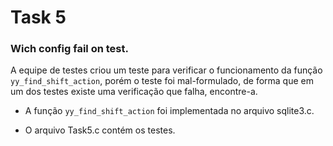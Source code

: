 # Task 5
### Wich config fail on test.

A equipe de testes criou um teste para verificar o funcionamento da função `yy_find_shift_action`, porém o teste foi mal-formulado, de forma que em um dos testes existe uma verificação que falha, encontre-a.

* A função `yy_find_shift_action` foi implementada no arquivo sqlite3.c.

* O arquivo Task5.c contém os testes.
